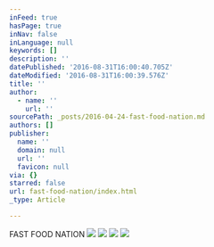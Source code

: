 ```yaml
---
inFeed: true
hasPage: true
inNav: false
inLanguage: null
keywords: []
description: ''
datePublished: '2016-08-31T16:00:40.705Z'
dateModified: '2016-08-31T16:00:39.576Z'
title: ''
author:
  - name: ''
    url: ''
sourcePath: _posts/2016-04-24-fast-food-nation.md
authors: []
publisher:
  name: ''
  domain: null
  url: ''
  favicon: null
via: {}
starred: false
url: fast-food-nation/index.html
_type: Article

---
```

FAST FOOD NATION
![](https://s3-us-west-2.amazonaws.com/the-grid-img/p/85a3c55910d7aa82c64da13bc2818e5cbfd0ae7e.jpg)
![](https://s3-us-west-2.amazonaws.com/the-grid-img/p/f2d0a0b25f491cb458c72f4cf2455f182a626ee3.jpg)
![](https://the-grid-user-content.s3-us-west-2.amazonaws.com/aac5b834-1d17-4be9-afa7-a364f46592f0.jpg)
![](https://the-grid-user-content.s3-us-west-2.amazonaws.com/496abbe7-1ddb-4171-8731-fe2f1ed8cb67.jpg)